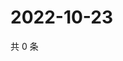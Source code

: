 # 2022-10-23

共 0 条

<!-- BEGIN WEIBO -->
<!-- 最后更新时间 Sun Oct 23 2022 13:39:51 GMT+0800 (China Standard Time) -->

<!-- END WEIBO -->
